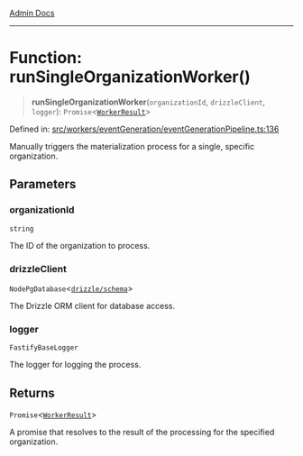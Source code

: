 [Admin Docs](/)

***

# Function: runSingleOrganizationWorker()

> **runSingleOrganizationWorker**(`organizationId`, `drizzleClient`, `logger`): `Promise`\<[`WorkerResult`](../interfaces/WorkerResult.md)\>

Defined in: [src/workers/eventGeneration/eventGenerationPipeline.ts:136](https://github.com/Sourya07/talawa-api/blob/4e4298c85a0d2c28affa824f2aab7ec32b5f3ac5/src/workers/eventGeneration/eventGenerationPipeline.ts#L136)

Manually triggers the materialization process for a single, specific organization.

## Parameters

### organizationId

`string`

The ID of the organization to process.

### drizzleClient

`NodePgDatabase`\<[`drizzle/schema`](../../../../drizzle/schema/README.md)\>

The Drizzle ORM client for database access.

### logger

`FastifyBaseLogger`

The logger for logging the process.

## Returns

`Promise`\<[`WorkerResult`](../interfaces/WorkerResult.md)\>

A promise that resolves to the result of the processing for the specified organization.
